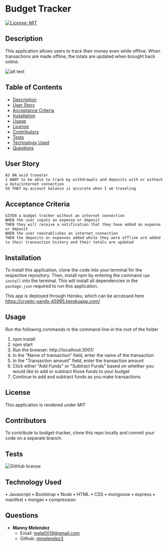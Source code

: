 # Budget Tracker

[![License: MIT](https://img.shields.io/badge/License-MIT-yellow.svg)](https://opensource.org/licenses/MIT)

## Description
This application allows users to track their money even while offline. When transactions are made offline, the totals are updated when brought back online.

![alt text](https://github.com/mmelendez3/social-network/blob/main/assets/img/budget.png)

## Table of Contents
- [Description](#description)
- [User Story](#user-story)
- [Acceptance Criteria](#acceptance-criteria)
- [Installation](#installation)
- [Usage](#usage)
- [License](#license)
- [Contributors](#contributors)
- [Tests](#tests)
- [Technology Used](#technology-used)
- [Questions](#questions)

## User Story
```
AS AN avid traveler
I WANT to be able to track my withdrawals and deposits with or without a data/internet connection
SO THAT my account balance is accurate when I am traveling 
```

## Acceptance Criteria
```
GIVEN a budget tracker without an internet connection
WHEN the user inputs an expense or deposit
THEN they will receive a notification that they have added an expense or deposit
WHEN the user reestablishes an internet connection
THEN the deposits or expenses added while they were offline are added to their transaction history and their totals are updated
```
## Installation

To install this application, clone the code into your terminal for the respective repository. Then, install npm by entering the command ```npm install```  into the terminal. This will install all dependencies in the ```package.json``` required to run this application.


This app is deployed through Heroku, which can be accessed here https://cryptic-sands-45995.herokuapp.com/


## Usage
Run the following commands in the command-line in the root of the folder
1. npm install
2. npm start
3. Run the browser: http://localhost:3001/
4. In the "Name of transaction" field, enter the name of the transaction
5. In the "Transaction amount" field, enter the transaction amount
6. Click either "Add Funds" or "Subtract Funds" based on whether you would like to add or subtract those funds to your budget
7. Continue to add and subtract funds as you make transactions

## License
This application is rendered under MIT

## Contributors
To contribute to budget-tracker, clone this repo locally and commit your code on a separate branch.

## Tests
![GitHub license](https://img.shields.io/badge/test-100%25-success)

## Technology Used
•	Javascript
•	Bootstrap
•	Node
•	HTML 
•	CSS
•	mongoose
•	express
•	manifest
•	morgan
•	compression

## Questions
* <strong>Manny Melendez</strong>
    * Email: mele0019@gmail.com
    * Github: [mmelendez3](https://github.com/mmelendez3)
